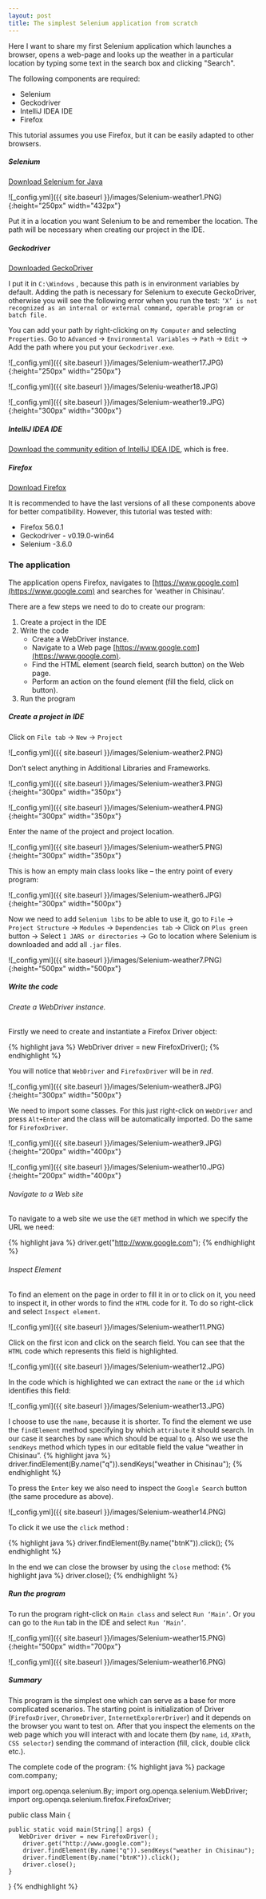 ```yaml
---
layout: post
title: The simplest Selenium application from scratch
---
```



Here I want to share my first Selenium application which launches a browser, opens a web-page and looks up the weather in a particular location by typing some text in the search box and clicking "Search". 

The following components are required: 

 - Selenium
 - Geckodriver
 - IntelliJ IDEA IDE 
 - Firefox 

This tutorial assumes you use Firefox, but it can be easily adapted to other browsers.
                                                                                                                                                                                      

##### Selenium
[Download Selenium for Java](http://www.seleniumhq.org/download/)

![_config.yml]({{ site.baseurl }}/images/Selenium-weather1.PNG){:height="250px" width="432px"}



Put it in a location you want Selenium to be and remember the location. The path will be necessary when creating our project in the IDE.


##### Geckodriver
[Downloaded GeckoDriver](https://github.com/mozilla/geckodriver/releases)

 I put it in `C:\Windows` , because this path is in environment variables by default.
Adding the path is necessary for Selenium to execute GeckoDriver, otherwise you will see the following error when you run the test:
`‘X’ is not recognized as an internal or external command, operable program or batch file.`

You can add your path by right-clicking on `My Computer` and selecting `Properties`. 
Go to `Advanced` -> `Environmental Variables` -> `Path` -> `Edit` -> Add the path where you put your `Geckodriver.exe`.


![_config.yml]({{ site.baseurl }}/images/Selenium-weather17.JPG){:height="250px" width="250px"}

![_config.yml]({{ site.baseurl }}/images/Seleniu-weather18.JPG)

![_config.yml]({{ site.baseurl }}/images/Selenium-weather19.JPG){:height="300px" width="300px"}



##### IntelliJ IDEA IDE
[Download the community edition of IntelliJ IDEA IDE](https://www.jetbrains.com/idea/download/#section=windows), which is free.

##### Firefox
[Download Firefox](https://www.mozilla.org/en-US/firefox/new/)


It is recommended to have the last versions of all these components above for better compatibility. However, this tutorial was tested with:

 * Firefox 56.0.1
 * Geckodriver - v0.19.0-win64
 * Selenium -3.6.0




### The application 
The application opens Firefox, navigates to [https://www.google.com](https://www.google.com) and searches for ‘weather in Chisinau’.

There are a few steps we need to do to create our program: 
1.	Create a project in the IDE
2.	Write the code 
	* Create a WebDriver instance.
	* Navigate to a Web page [https://www.google.com](https://www.google.com).
	* Find the HTML element (search field, search button) on the Web page.
	* Perform an action on the found element (fill the field, click on button).
3.	Run the program

##### Create a project in IDE 
Click on `File tab` -> `New` -> `Project`

![_config.yml]({{ site.baseurl }}/images/Selenium-weather2.PNG)

Don’t select anything in Additional Libraries and Frameworks.

![_config.yml]({{ site.baseurl }}/images/Selenium-weather3.PNG){:height="300px" width="350px"}

![_config.yml]({{ site.baseurl }}/images/Selenium-weather4.PNG){:height="300px" width="350px"}

Enter the name of the project and project location.

![_config.yml]({{ site.baseurl }}/images/Selenium-weather5.PNG){:height="300px" width="350px"}

This is how an empty main class looks like – the entry point of every program:

![_config.yml]({{ site.baseurl }}/images/Selenium-weather6.JPG){:height="300px" width="500px"}

Now we need to add `Selenium libs` to be able to use it, go to `File` -> `Project Structure` -> `Modules` -> `Dependencies tab` -> Click on `Plus green` button -> Select `1 JARS or directories` -> Go to location where Selenium is downloaded and add all `.jar` files.

![_config.yml]({{ site.baseurl }}/images/Selenium-weather7.PNG){:height="500px" width="500px"}

##### Write the code

###### Create a WebDriver instance.

Firstly we need to create and instantiate a Firefox Driver object:

{% highlight java %}
WebDriver driver = new FirefoxDriver();
{% endhighlight %}

You will notice that `WebDriver` and `FirefoxDriver` will be in *red*. 


![_config.yml]({{ site.baseurl }}/images/Selenium-weather8.JPG){:height="300px" width="500px"}

We need to import some classes. For this just right-click on `WebDriver` and press `Alt+Enter` and the class will be automatically imported.
Do the same for `FirefoxDriver`.

![_config.yml]({{ site.baseurl }}/images/Selenium-weather9.JPG){:height="200px" width="400px"}

![_config.yml]({{ site.baseurl }}/images/Selenium-weather10.JPG){:height="200px" width="400px"}

###### Navigate to a Web site
To navigate to a web site we use the `GET` method in which we specify the URL we need:

{% highlight java %}
driver.get("http://www.google.com");
{% endhighlight %}

###### Inspect Element

To find an element on the page in order to fill it in or to click on it, you need to inspect it, in other words to find the `HTML` code for it.
To do so right-click and select `Inspect element`.


![_config.yml]({{ site.baseurl }}/images/Selenium-weather11.PNG)

Click on the first icon and click on the search field.
You can see that the `HTML` code which represents this field is highlighted.

![_config.yml]({{ site.baseurl }}/images/Selenium-weather12.JPG)

In the code which is highlighted we can extract the `name` or the `id` which identifies this field:

![_config.yml]({{ site.baseurl }}/images/Selenium-weather13.JPG)

I choose to use the `name`, because it is shorter.
To find the element we use the `findElement` method specifying by which `attribute` it should search.
In our case it searches by `name` which should be equal to `q`. Also we use the `sendKeys` method which types in our editable field the value “weather in Chisinau”. 
{% highlight java %}
driver.findElement(By.name("q")).sendKeys("weather in Chisinau");
{% endhighlight %}

To press the `Enter` key we also need to inspect the `Google Search` button (the same procedure as above).

![_config.yml]({{ site.baseurl }}/images/Selenium-weather14.PNG)


To click it we use the ```click``` method :

{% highlight java %}
driver.findElement(By.name("btnK")).click();
{% endhighlight %}



In the end we can close the browser by using the ```close``` method:
{% highlight java %}
driver.close();
{% endhighlight %}

##### Run the program
To run the program right-click on `Main class` and select `Run ‘Main’`.
Or you can go to the `Run` tab in the IDE and select `Run ‘Main’`.


![_config.yml]({{ site.baseurl }}/images/Selenium-weather15.PNG){:height="500px" width="700px"}

![_config.yml]({{ site.baseurl }}/images/Selenium-weather16.PNG)

##### Summary
This program is the simplest one which can serve as a base for more complicated scenarios. 
The starting point is initialization of Driver (`FirefoxDriver`, `ChromeDriver`, `InternetExplorerDriver`) and it depends on the browser you want to test on. After that you inspect the elements on the web page which you will interact with and locate them (by `name`, `id`, `XPath`, `CSS selector`) sending the command of interaction (fill, click, double click etc.). 

The complete code of the program: 
{% highlight java %}
package com.company;

import org.openqa.selenium.By;
import org.openqa.selenium.WebDriver;
import org.openqa.selenium.firefox.FirefoxDriver;


public class Main {

    public static void main(String[] args) {
       WebDriver driver = new FirefoxDriver();
        driver.get("http://www.google.com");
        driver.findElement(By.name("q")).sendKeys("weather in Chisinau");
        driver.findElement(By.name("btnK")).click();
        driver.close();
    }
}
{% endhighlight %}
